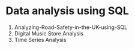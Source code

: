 # Data analysis using SQL

1. Analyzing-Road-Safety-in-the-UK-using-SQL
2. Digital Music Store Analysis
3. Time Series Analysis
